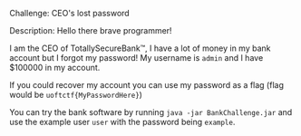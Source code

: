 Challenge: CEO's lost password

Description: Hello there brave programmer!

I am the CEO of TotallySecureBank™, I have a lot of money in my bank account but I forgot my password! My username is `admin` and I have $100000 in my account.

If you could recover my account you can use my password as a flag (flag would be `uoftctf{MyPasswordHere}`)

You can try the bank software by running `java -jar BankChallenge.jar` and use the example user `user` with the password being `example`.